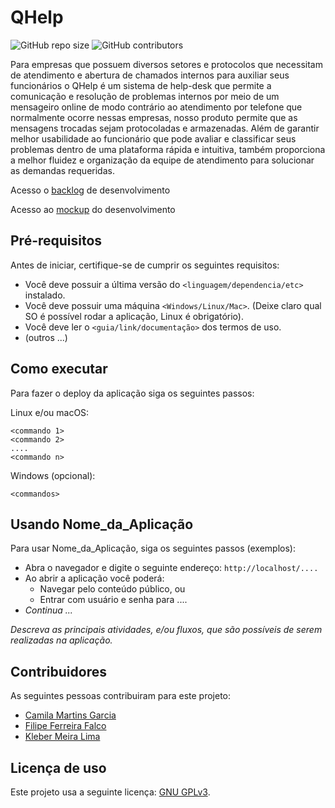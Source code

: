 # QHelp

<!--- Exemplos de badges. Acesse https://shields.io para outras opções. Você pode querer incluir informações de dependencias, build, testes, licença, etc. --->
![GitHub repo size](https://img.shields.io/github/repo-size/hsborges/progweb-template)
![GitHub contributors](https://img.shields.io/github/contributors/hsborges/progweb-template)

Para empresas que possuem diversos setores e protocolos que necessitam de atendimento e abertura de chamados internos para auxiliar seus funcionários o QHelp é um sistema de help-desk que permite a comunicação e resolução de problemas internos por meio de um mensageiro online de modo contrário ao atendimento por telefone que normalmente ocorre nessas empresas, nosso produto permite que as mensagens trocadas sejam protocoladas e armazenadas. Além de garantir melhor usabilidade ao funcionário que pode avaliar e classificar seus problemas dentro de uma plataforma rápida e intuitiva, também proporciona a melhor fluidez e organização da equipe de atendimento para solucionar as demandas requeridas. 

Acesso o [backlog](https://docs.google.com/spreadsheets/d/1Hta1WhosgH-4h9NC0ErxVpfXV1IxrGRjrFBXKIp29I4/edit?usp=sharing) de desenvolvimento

Acesso ao [mockup](https://drive.google.com/open?id=1lFCS3pv90A8EutHKLf-0MtPKxSbXG0Vo) do desenvolvimento

## Pré-requisitos

Antes de iniciar, certifique-se de cumprir os seguintes requisitos:
<!--- Estes são alguns exemplos de requisitos. Adicione, duplique e remove como necessário --->
* Você deve possuir a última versão do `<linguagem/dependencia/etc>` instalado.
* Você deve possuir uma máquina `<Windows/Linux/Mac>`. (Deixe claro qual SO é possível rodar a aplicação, Linux é obrigatório).
* Você deve ler o `<guia/link/documentação>` dos termos de uso.
* (outros ...)

## Como executar

Para fazer o deploy da aplicação siga os seguintes passos:

Linux e/ou macOS:
```
<commando 1>
<commando 2>
....
<commando n>
```

Windows (opcional):
```
<commandos>
```

## Usando Nome_da_Aplicação

Para usar Nome_da_Aplicação, siga os seguintes passos (exemplos):

* Abra o navegador e digite o seguinte endereço: `http://localhost/....`
* Ao abrir a aplicação você poderá:
  * Navegar pelo conteúdo público, ou
  * Entrar com usuário e senha para ....
* *Continua ...*  

*Descreva as principais atividades, e/ou fluxos, que são possíveis de serem realizadas na aplicação.*

## Contribuidores

As seguintes pessoas contribuiram para este projeto:

* [Camila Martins Garcia](https://github.com/camzgarcia)
* [Filipe Ferreira Falco](https://github.com/FilipeFalco)
* [Kleber Meira Lima](https://github.com/KleberMeira)

## Licença de uso

Este projeto usa a seguinte licença: [GNU GPLv3](https://www.gnu.org/licenses/gpl-3.0.pt-br.html).
